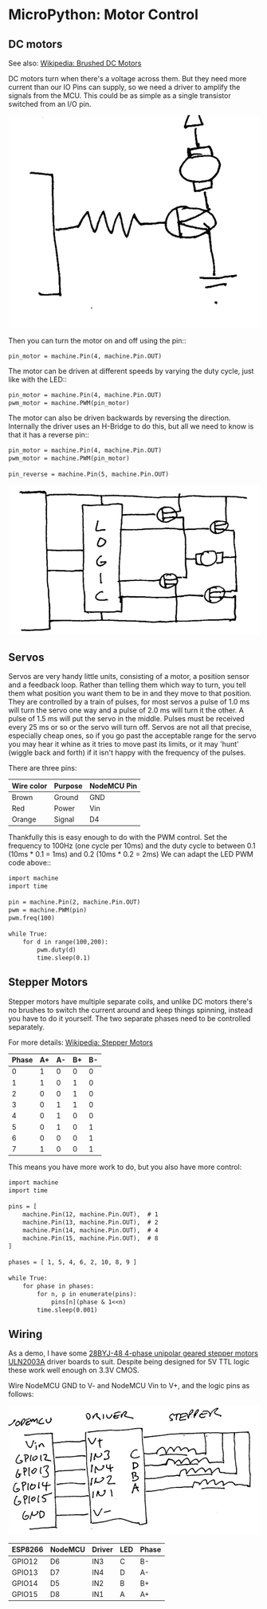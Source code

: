 # MicroPython: Motor Control

## DC motors 

See also: [Wikipedia: Brushed DC Motors](https://en.wikipedia.org/wiki/Brushed_DC_electric_motor)

DC motors turn when there's a voltage across them.  But they need more current than our
IO Pins can supply, so we need a driver to amplify the signals from the MCU. This could
be as simple as a single transistor switched from an I/O pin.

![A DC Motor](img/dcmotor.png)

Then you can turn the motor on and off using the pin::

    pin_motor = machine.Pin(4, machine.Pin.OUT)

The motor can be driven at different speeds by varying the duty cycle, just like with the
LED::

    pin_motor = machine.Pin(4, machine.Pin.OUT)
    pwm_motor = machine.PWM(pin_motor)

The motor can also be driven backwards by reversing the direction.  Internally the driver
uses an H-Bridge to do this, but all we need to know is that it has a reverse pin::

    pin_motor = machine.Pin(4, machine.Pin.OUT)
    pwm_motor = machine.PWM(pin_motor)

    pin_reverse = machine.Pin(5, machine.Pin.OUT) 

![H Bridge](img/hbridge.png)

## Servos

Servos are very handy little units, consisting of a motor, a position sensor and a feedback
loop.  Rather than telling them which way to turn, you tell them what position you want them
to be in and they move to that position.  They are controlled by a train of pulses, for most
servos a pulse of 1.0 ms will turn the servo one way and a pulse of 2.0 ms will turn it the
other.  A pulse of 1.5 ms will put the servo in the middle.  Pulses must be received every
25 ms or so or the servo will turn off.  Servos are not all that precise, especially cheap
ones, so if you go past the acceptable range for the servo you may hear it whine as it tries
to move past its limits, or it may 'hunt' (wiggle back and forth) if it isn't happy with
the frequency of the pulses.

There are three pins:

Wire color | Purpose | NodeMCU Pin
-----------|---------|------------
Brown      | Ground  | GND
Red        | Power   | Vin
Orange     | Signal  | D4

Thankfully this is easy enough to do with the PWM control.  Set the frequency to 100Hz (one
cycle per 10ms) and the duty cycle to between 0.1 (10ms * 0.1 = 1ms) and 0.2 (10ms * 0.2 = 2ms)
We can adapt the LED PWM code above::

    import machine
    import time

    pin = machine.Pin(2, machine.Pin.OUT)
    pwm = machine.PWM(pin)
    pwm.freq(100)

    while True:
        for d in range(100,200):
            pwm.duty(d)
            time.sleep(0.1)

## Stepper Motors

Stepper motors have multiple separate coils, and unlike DC motors there's no brushes to switch
the current around and keep things spinning, instead you have to do it yourself.  The two
separate phases need to be controlled separately.

For more details: [Wikipedia: Stepper Motors](https://en.wikipedia.org/wiki/Stepper_motor)

Phase | A+ | A- | B+ | B-
------|----|----|----|----
0     | 1  | 0  | 0  | 0
1     | 1  | 0  | 1  | 0
2     | 0  | 0  | 1  | 0
3     | 0  | 1  | 1  | 0
4     | 0  | 1  | 0  | 0
5     | 0  | 1  | 0  | 1
6     | 0  | 0  | 0  | 1
7     | 1  | 0  | 0  | 1

This means you have more work to do, but you also have more control:

    import machine
    import time

    pins = [
        machine.Pin(12, machine.Pin.OUT),  # 1
        machine.Pin(13, machine.Pin.OUT),  # 2
        machine.Pin(14, machine.Pin.OUT),  # 4
        machine.Pin(15, machine.Pin.OUT),  # 8
    ]

    phases = [ 1, 5, 4, 6, 2, 10, 8, 9 ]

    while True:
        for phase in phases:
            for n, p in enumerate(pins):
                pins[n](phase & 1<<n)
            time.sleep(0.001)

## Wiring

As a demo, I have some [28BYJ-48 4-phase unipolar geared stepper motors](http://robocraft.ru/files/datasheet/28BYJ-48.pdf)
[ULN2003A](https://en.wikipedia.org/wiki/ULN2003A) driver boards
to suit.  Despite being designed for 5V TTL logic these work well enough
on 3.3V CMOS.

Wire NodeMCU GND to V- and NodeMCU Vin to V+, and the logic pins as follows:

![Unipolar Stepper](img/unipolar.png)

ESP8266 | NodeMCU | Driver | LED | Phase
--------|---------|--------|-----|-------
GPIO12  | D6      | IN3    | C   | B-
GPIO13  | D7      | IN4    | D   | A-
GPIO14  | D5      | IN2    | B   | B+
GPIO15  | D8      | IN1    | A   | A+
